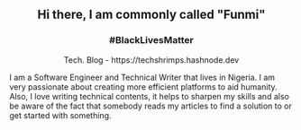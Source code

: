 <h2 align="center"> <b>Hi there, I am commonly called "Funmi"</b></h2>
<h3 align="center"> #BlackLivesMatter</h3>
<p align="center">Tech. Blog - https://techshrimps.hashnode.dev</p>

I am a Software Engineer and Technical Writer that lives in Nigeria.
I am very passionate about creating more efficient platforms to aid humanity. Also, I love writing technical contents, it helps to sharpen my skills and also be aware of the fact that somebody reads my articles to find a solution to or get started with something.
